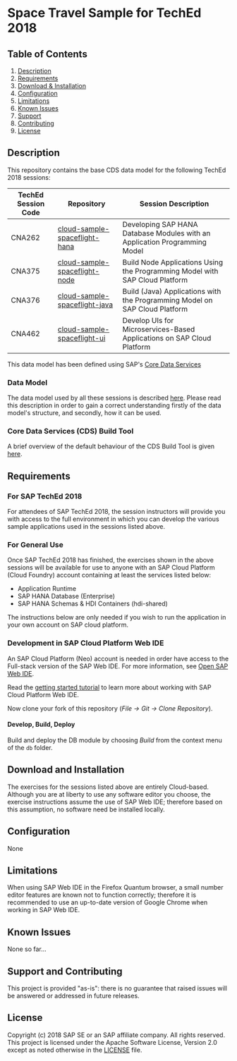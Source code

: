 <a name="top"></a>
# Space Travel Sample for TechEd 2018




<a name="contents"></a>
## Table of Contents
1. [Description](#description)
1. [Requirements](#requirements)
1. [Download & Installation](#download)
1. [Configuration](#configuration)
1. [Limitations](#limitations)
1. [Known Issues](#issues)
1. [Support](#support)
1. [Contributing](#contributing)
1. [License](#license)





<a name="description"></a>
## Description

This repository contains the base CDS data model for the following TechEd 2018 sessions:

| TechEd Session Code | Repository | Session Description |
|---|---|---|
| CNA262 | [cloud-sample-spaceflight-hana](https://github.com/SAP/cloud-sample-spaceflight-hana) | Developing SAP HANA Database Modules with an Application Programming Model |
| CNA375 | [cloud-sample-spaceflight-node](https://github.com/SAP/cloud-sample-spaceflight-node) | Build Node Applications Using the Programming Model with SAP Cloud Platform |
| CNA376 | [cloud-sample-spaceflight-java](https://github.com/SAP/cloud-sample-spaceflight-java) | Build (Java) Applications with the Programming Model on SAP Cloud Platform |
| CNA462 | [cloud-sample-spaceflight-ui](https://github.com/SAP/cloud-sample-spaceflight-ui) | Develop UIs for Microservices-Based Applications on SAP Cloud Platform |

This data model has been defined using SAP's [Core Data Services](https://help.sap.com/viewer/09b6623836854766b682356393c6c416/2.0.03/en-US) 


### Data Model

The data model used by all these sessions is described [here](./docs/README.md).   Please read this description in order to gain a correct understanding firstly of the data model's structure, and secondly, how it can be used.

### Core Data Services (CDS) Build Tool

A brief overview of the default behaviour of the CDS Build Tool is given [here](./docs/cdsCompile.md).






<a name="requirements"></a>
## Requirements

### For SAP TechEd 2018

For attendees of SAP TechEd 2018, the session instructors will provide you with access to the full environment in which you can develop the various sample applications used in the sessions listed above.

### For General Use

Once SAP TechEd 2018 has finished, the exercises shown in the above sessions will be available for use to anyone with an SAP Cloud Platform (Cloud Foundry) account containing at least the services listed below:

* Application Runtime
* SAP HANA Database (Enterprise)
* SAP HANA Schemas & HDI Containers (hdi-shared)

The instructions below are only needed if you wish to run the application in your own account on SAP cloud platform.

### Development in SAP Cloud Platform Web IDE

An SAP Cloud Platform (Neo) account is needed in order have access to the Full-stack version of the SAP Web IDE. For more information, see [Open SAP Web IDE](https://help.sap.com/viewer/825270ffffe74d9f988a0f0066ad59f0/CF/en-US/51321a804b1a4935b0ab7255447f5f84.html).

Read the [getting started tutorial](https://help.sap.com/viewer//65de2977205c403bbc107264b8eccf4b/Cloud/en-US/5ec8c983a0bf43b4a13186fcf59015fc.html) to learn more about working with SAP Cloud Platform Web IDE.

Now clone your fork of this repository (*File -> Git -> Clone Repository*).

#### Develop, Build, Deploy

Build and deploy the DB module by choosing *Build* from the context menu of the `db` folder.





<a name="download"></a>
## Download and Installation

The exercises for the sessions listed above are entirely Cloud-based.  Although you are at liberty to use any software editor you choose, the exercise instructions assume the use of SAP Web IDE; therefore based on this assumption, no software need be installed locally.





<a name="configuration"></a>
## Configuration

None





<a name="limitations"></a>
## Limitations

When using SAP Web IDE in the Firefox Quantum browser, a small number editor features are known not to function correctly; therefore it is recommended to use an up-to-date version of Google Chrome when working in SAP Web IDE.




<a name="issues"></a>
## Known Issues

None so far...




<a name="support"></a>
<a name="contributing"></a>
## Support and Contributing

This project is provided "as-is": there is no guarantee that raised issues will be answered or addressed in future releases.





<a name="license"></a>
## License

Copyright (c) 2018 SAP SE or an SAP affiliate company. All rights reserved.
This project is licensed under the Apache Software License, Version 2.0 except as noted otherwise in the [LICENSE](LICENSE) file.
